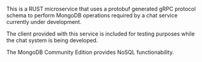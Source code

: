 This is a RUST microservice that uses a protobuf generated gRPC protocol schema to 
perform MongoDB operations required by a chat service currently under development.

The client provided with this service is included for testing purposes while the
chat system is being developed. 

The MongoDB Community Edition provides NoSQL functionability.
